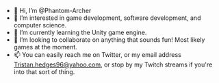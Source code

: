 - 👋 Hi, I’m @Phantom-Archer
- 👀 I’m interested in game development, software development, and computer science.
- 🌱 I’m currently learning the Unity game engine.
- 💞️ I’m looking to collaborate on anything that sounds fun! Most likely games at the moment.
- 📫 You can easily reach me on Twitter, or my email address Tristan.hedges96@yahoo.com, or stop by my Twitch streams if you're into that sort of thing.

<!---
Phantom-Archer/Phantom-Archer is a ✨ special ✨ repository because its `README.md` (this file) appears on your GitHub profile.
You can click the Preview link to take a look at your changes.
--->
